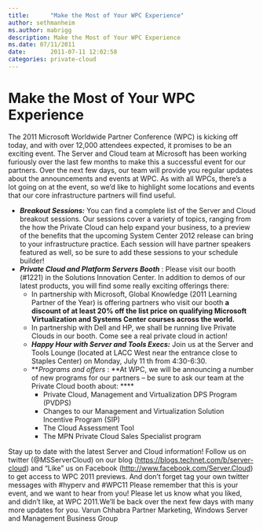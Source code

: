 ```yaml
---
title:      "Make the Most of Your WPC Experience"
author: sethmanheim
ms.author: mabrigg
description: Make the Most of Your WPC Experience
ms.date: 07/11/2011
date:       2011-07-11 12:02:58
categories: private-cloud
---
```

# Make the Most of Your WPC Experience

The 2011 Microsoft Worldwide Partner Conference (WPC) is kicking off today, and with over 12,000 attendees expected, it promises to be an exciting event. The Server and Cloud team at Microsoft has been working furiously over the last few months to make this a successful event for our partners. Over the next few days, our team will provide you regular updates about the announcements and events at WPC. As with all WPCs, there’s a lot going on at the event, so we’d like to highlight some locations and events that our core infrastructure partners will find useful. 

  * **_Breakout Sessions:_** You can find a complete list of the Server and Cloud breakout sessions. Our sessions cover a variety of topics, ranging from the how the Private Cloud can help expand your business, to a preview of the benefits that the upcoming System Center 2012 release can bring to your infrastructure practice. Each session will have partner speakers featured as well, so be sure to add these sessions to your schedule builder!
  * **_Private Cloud and Platform Servers Booth_** : Please visit our booth (#1221) in the Solutions Innovation Center. In addition to demos of our latest products, you will find some really exciting offerings there: 
    * In partnership with Microsoft, Global Knowledge (2011 Learning Partner of the Year) is offering partners who visit our booth **a discount of at least 20% off the list price on qualifying Microsoft Virtualization and Systems Center courses across the world.**
    * In partnership with Dell and HP, we shall be running live Private Clouds in our booth. Come see a real private cloud in action!
    * **_Happy Hour with Server and Tools Execs:_** Join us at the Server and Tools Lounge (located at LACC West near the entrance close to Staples Center) on Monday, July 11 th from 4:30-6:30.
    * **_Programs and offers_ : **At WPC, we will be announcing a number of new programs for our partners – be sure to ask our team at the Private Cloud booth about: ****
      * Private Cloud, Management and Virtualization DPS Program (PVDPS) 
      * Changes to our Management and Virtualization Solution Incentive Program (SIP)
      * The Cloud Assessment Tool
      * The MPN Private Cloud Sales Specialist program

Stay up to date with the latest Server and Cloud information! Follow us on twitter (@MSServerCloud) on our blog (<https://blogs.technet.com/b/server-cloud>) and “Like” us on Facebook (<http://www.facebook.com/Server.Cloud>) to get access to WPC 2011 previews. And don’t forget tag your own twitter messages with #hyperv and #WPC11 Please remember that this is your event, and we want to hear from you! Please let us know what you liked, and didn’t like, at WPC 2011.We’ll be back over the next few days with many more updates for you. Varun Chhabra Partner Marketing, Windows Server and Management Business Group 

 
